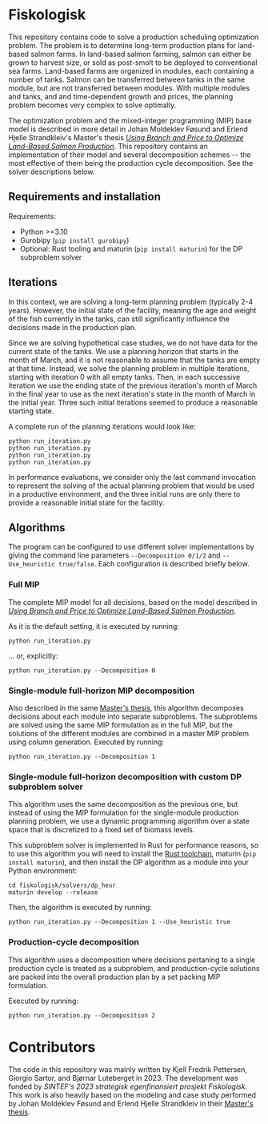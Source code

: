 # Fiskologisk

This repository contains code to solve a production scheduling optimization
problem. The problem is to determine long-term production plans for land-based
salmon farms. In land-based salmon farming, salmon can either be grown to
harvest size, or sold as post-smolt to be deployed to conventional sea farms.
Land-based farms are organized in modules, each containing a number of tanks.
Salmon can be transferred between tanks in the same module, but are not
transferred between modules. With multiple modules and tanks, and and
time-dependent growth and prices, the planning problem becomes very complex to
solve optimally.

The optimization problem and the mixed-integer programming (MIP) base model is
described in more detail in Johan Moldeklev Føsund and Erlend Hjelle
Strandkleiv's Master's thesis
[*Using Branch and Price to Optimize Land-Based Salmon Production*](https://ntnuopen.ntnu.no/ntnu-xmlui/handle/11250/3108221). 
This repository contains an implementation of their model and several
decomposition schemes -- the most effective of them being the production cycle
decomposition. See the solver descriptions below.

## Requirements and installation

Requirements: 
 
  * Python >=3.10
  * Gurobipy (`pip install gurobipy`)
  * Optional: Rust tooling and maturin (`pip install maturin`) for the DP subproblem solver

## Iterations

In this context, we are solving a long-term planning problem (typically 2-4
years). However, the initial state of the facility, meaning the age and weight
of the fish currently in the tanks, can still significantly influence the
decisions made in the production plan.

Since we are solving hypothetical case studies, we do not have data for the
current state of the tanks. We use a planning horizon that starts in the month
of March, and it is not reasonable to assume that the tanks are empty at that
time. Instead, we solve the planning problem in multiple iterations, starting
with iteration 0 with all empty tanks. Then, in each successive iteration we use
the ending state of the previous iteration's month of March in the final year to
use as the next iteration's state in the month of March in the initial year.
Three such initial iterations seemed to produce a reasonable starting state.

A complete run of the planning iterations would look like:

```
python run_iteration.py 
python run_iteration.py 
python run_iteration.py 
python run_iteration.py 
```

In performance evaluations, we consider only the last command invocation to
represent the solving of the actual planning problem that would be used in a
productive environment, and the three initial runs are only there to provide
a reasonable initial state for the facility.

## Algorithms

The program can be configured to use different solver implementations by giving
the command line parameters `--Decomposition 0/1/2` and 
`--Use_heuristic true/false`. Each configuration is described briefly below.

### Full MIP

The complete MIP model for all decisions, based on the model described in 
[*Using Branch and Price to Optimize Land-Based Salmon Production*](https://ntnuopen.ntnu.no/ntnu-xmlui/handle/11250/3108221).

As it is the default setting, it is executed by running: 

```
python run_iteration.py 
```

... or, explicitly:

```
python run_iteration.py --Decomposition 0
```

### Single-module full-horizon MIP decomposition

Also described in the same [Master's thesis](https://ntnuopen.ntnu.no/ntnu-xmlui/handle/11250/3108221),
this algorithm decomposes decisions about each module into separate subproblems.
The subproblems are solved using the same MIP formulation as in the full MIP,
but the solutions of the different modules are combined in a master MIP problem 
using column generation. Executed by running:

```
python run_iteration.py --Decomposition 1
```

### Single-module full-horizon decomposition with custom DP subproblem solver

This algorithm uses the same decomposition as the previous one, but instead of
using the MIP formulation for the single-module production planning problem, we
use a dynamic programming algorithm over a state space that is discretized to a
fixed set of biomass levels.

This subproblem solver is implemented in Rust for performance reasons, so to
use this algorithm you will need to install the 
[Rust toolchain](https://rustup.rs/), maturin (`pip install maturin`), and then
install the DP algorithm as a module into your Python environment:

```
cd fiskologisk/solvers/dp_heur
maturin develop --release
```

Then, the algorithm is executed by running:

```
python run_iteration.py --Decomposition 1 --Use_heuristic true
```

### Production-cycle decomposition

This algorithm uses a decomposition where decisions pertaning to a single
production cycle is treated as a subproblem, and production-cycle solutions
are packed into the overall production plan by a set packing MIP formulation.

Executed by running:

```
python run_iteration.py --Decomposition 2
```


# Contributors

The code in this repository was mainly written by Kjell Fredrik Pettersen,
Giorgio Sartor, and Bjørnar Luteberget in 2023. The development was funded by
*SINTEF's 2023 strategisk egenfinansiert prosjekt Fiskologisk*. This work is
also heavily based on the modeling and case study performed by Johan Moldeklev
Føsund and Erlend Hjelle Strandkleiv in their 
[Master's thesis](https://ntnuopen.ntnu.no/ntnu-xmlui/handle/11250/3108221).